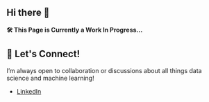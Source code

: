 ## Hi there 👋

**🛠️ This Page is Currently a Work In Progress...**

## 💬 Let's Connect!
I’m always open to collaboration or discussions about all things data science and machine learning! 

- [LinkedIn](https://www.linkedin.com/in/mattdawkinsdataai/)

<!--
**MatthewDawkins1/MatthewDawkins1** is a ✨ _special_ ✨ repository because its `README.md` (this file) appears on your GitHub profile.

Here are some ideas to get you started:

- 🔭 I’m currently working on ...
- 🌱 I’m currently learning ...
- 👯 I’m looking to collaborate on ...
- 🤔 I’m looking for help with ...
- 💬 Ask me about ...
- 📫 How to reach me: ...
- 😄 Pronouns: ...
- ⚡ Fun fact: ...
-->
